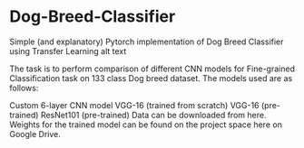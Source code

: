 # Dog-Breed-Classifier
Simple (and explanatory) Pytorch implementation of Dog Breed Classifier using Transfer Learning
alt text

The task is to perform comparison of different CNN models for Fine-grained Classification task on 133 class Dog breed dataset. The models used are as follows:

Custom 6-layer CNN model
VGG-16 (trained from scratch)
VGG-16 (pre-trained)
ResNet101 (pre-trained)
Data can be downloaded from here. Weights for the trained model can be found on the project space here on Google Drive.

